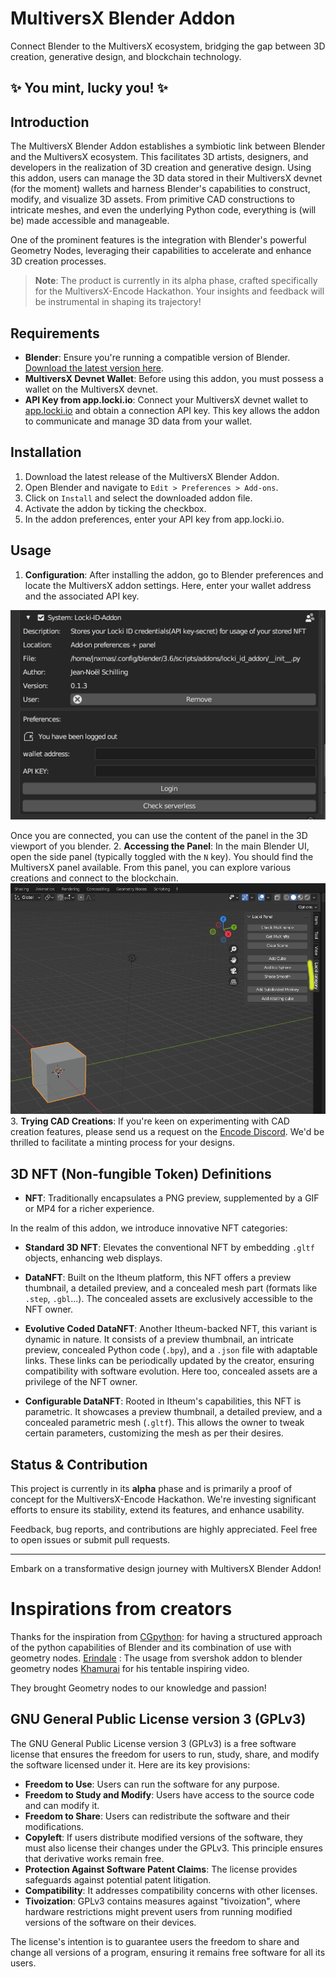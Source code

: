 # MultiversX Blender Addon

Connect Blender to the MultiversX ecosystem, bridging the gap between 3D creation, generative design, and blockchain technology. 

## ✨ You mint, lucky you! ✨

## Introduction

The MultiversX Blender Addon establishes a symbiotic link between Blender and the MultiversX ecosystem. This facilitates 3D artists, designers, and developers in the realization of 3D creation and generative design. Using this addon, users can manage the 3D data stored in their MultiversX devnet (for the moment) wallets and harness Blender's capabilities to construct, modify, and visualize 3D assets. From primitive CAD constructions to intricate meshes, and even the underlying Python code, everything is (will be) made accessible and manageable.

One of the prominent features is the integration with Blender's powerful Geometry Nodes, leveraging their capabilities to accelerate and enhance 3D creation processes.

> **Note**: The product is currently in its alpha phase, crafted specifically for the MultiversX-Encode Hackathon. Your insights and feedback will be instrumental in shaping its trajectory!

## Requirements

- **Blender**: Ensure you're running a compatible version of Blender. [Download the latest version here](https://www.blender.org/download/).
- **MultiversX Devnet Wallet**: Before using this addon, you must possess a wallet on the MultiversX devnet.
- **API Key from app.locki.io**: Connect your MultiversX devnet wallet to [app.locki.io](https://app.locki.io) and obtain a connection API key. This key allows the addon to communicate and manage 3D data from your wallet.

## Installation

1. Download the latest release of the MultiversX Blender Addon.
2. Open Blender and navigate to `Edit > Preferences > Add-ons`.
3. Click on `Install` and select the downloaded addon file.
4. Activate the addon by ticking the checkbox.
5. In the addon preferences, enter your API key from app.locki.io.

## Usage

1. **Configuration**: After installing the addon, go to Blender preferences and locate the MultiversX addon settings. Here, enter your wallet address and the associated API key.  

![Enter your API KEY](images/enterapikey.png)

Once you are connected, you can use the content of the panel in the 3D viewport of you blender.
2. **Accessing the Panel**: In the main Blender UI, open the side panel (typically toggled with the `N` key). You should find the MultiversX panel available. From this panel, you can explore various creations and connect to the blockchain.
![Step2_Image](images/openpanel.png)  
3. **Trying CAD Creations**: If you're keen on experimenting with CAD creation features, please send us a request on the [Encode Discord](https://discord.gg/encodeclub). We'd be thrilled to facilitate a minting process for your designs.

## 3D NFT (Non-fungible Token) Definitions

- **NFT**: Traditionally encapsulates a PNG preview, supplemented by a GIF or MP4 for a richer experience.

In the realm of this addon, we introduce innovative NFT categories:
  
- **Standard 3D NFT**: Elevates the conventional NFT by embedding `.gltf` objects, enhancing web displays.

- **DataNFT**: Built on the Itheum platform, this NFT offers a preview thumbnail, a detailed preview, and a concealed mesh part (formats like `.step`, `.gbl`...). The concealed assets are exclusively accessible to the NFT owner.
  
- **Evolutive Coded DataNFT**: Another Itheum-backed NFT, this variant is dynamic in nature. It consists of a preview thumbnail, an intricate preview, concealed Python code (`.bpy`), and a `.json` file with adaptable links. These links can be periodically updated by the creator, ensuring compatibility with software evolution. Here too, concealed assets are a privilege of the NFT owner.

- **Configurable DataNFT**: Rooted in Itheum's capabilities, this NFT is parametric. It showcases a preview thumbnail, a detailed preview, and a concealed parametric mesh (`.gltf`). This allows the owner to tweak certain parameters, customizing the mesh as per their desires.

## Status & Contribution

This project is currently in its **alpha** phase and is primarily a proof of concept for the MultiversX-Encode Hackathon. We're investing significant efforts to ensure its stability, extend its features, and enhance usability.

Feedback, bug reports, and contributions are highly appreciated. Feel free to open issues or submit pull requests.

---

Embark on a transformative design journey with MultiversX Blender Addon!

# Inspirations from creators 

Thanks for the inspiration from 
[CGpython](https://github.com/VictorStepanov): for having a structured approach of the python capabilities of Blender and its combination of use with geometry nodes.
[Erindale](https://github.com/Erindale) : The usage from svershok addon to blender geometry nodes 
[Khamurai](https://www.patreon.com/khamurai) for his tentable inspiring video.

They brought Geometry nodes to our knowledge and passion! 



## GNU General Public License version 3 (GPLv3)

The GNU General Public License version 3 (GPLv3) is a free software license that ensures the freedom for users to run, study, share, and modify the software licensed under it. Here are its key provisions:

- **Freedom to Use**: Users can run the software for any purpose.
- **Freedom to Study and Modify**: Users have access to the source code and can modify it.
- **Freedom to Share**: Users can redistribute the software and their modifications.
- **Copyleft**: If users distribute modified versions of the software, they must also license their changes under the GPLv3. This principle ensures that derivative works remain free.
- **Protection Against Software Patent Claims**: The license provides safeguards against potential patent litigation.
- **Compatibility**: It addresses compatibility concerns with other licenses.
- **Tivoization**: GPLv3 contains measures against "tivoization", where hardware restrictions might prevent users from running modified versions of the software on their devices.

The license's intention is to guarantee users the freedom to share and change all versions of a program, ensuring it remains free software for all its users.